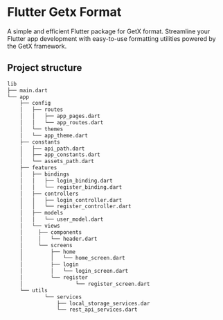 # Flutter Getx Format
A simple and efficient Flutter package for GetX format. Streamline your Flutter app development with easy-to-use formatting utilities powered by the GetX framework.




## Project structure
```bash
lib 
├── main.dart 
└── app 
	├── config 
	│   ├── routes 
	│   │ 	├── app_pages.dart 
	│   │ 	└── app_routes.dart 
	│   └── themes 
	│ 	└── app_theme.dart
	├── constants 
	│ 	├── api_path.dart 
	│	├── app_constants.dart 
	│ 	└── assets_path.dart
	├── features 
	│   ├── bindings 
	│   │   ├── login_binding.dart 
	│   │   └── register_binding.dart 
	│   ├── controllers 
	│   │   ├── login_controller.dart 
	│   │   └── register_controller.dart 
	│   ├── models 
	│   │   └── user_model.dart 
	│   └── views 
	│ 	  ├── components 
	│ 	  │   └── header.dart 
	│ 	  └── screens 
	│ 	      ├── home 
	│ 	      │   └── home_screen.dart 
	│ 	      ├── login 
	│ 	      │   └── login_screen.dart 
	│ 	      └── register 
	│                 └── register_screen.dart
	└── utils
            └── services
                ├── local_storage_services.dar 
                └── rest_api_services.dart
```
